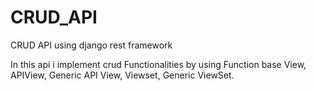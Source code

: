 # CRUD_API
CRUD API  using django rest framework

In this api i implement crud Functionalities by using Function base View, APIView, Generic API View, Viewset, Generic ViewSet.
